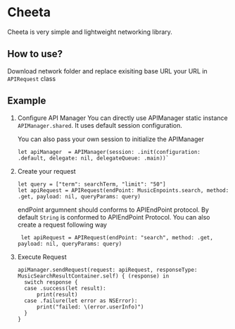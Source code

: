 # Cheeta
Cheeta is very simple and lightweight networking library. 

## How to use?
Download network folder and replace exisiting base URL your URL in `APIRequest` class

## Example
  1. Configure API Manager
     You can directly use APIManager static instance `APIManager.shared`. It uses default session configuration.
     
     You can also pass your own session to initialize the APIManager
     
         let apiManager  = APIManager(session: .init(configuration: .default, delegate: nil, delegateQueue: .main))`

  2. Create your request
     
         let query = ["term": searchTerm, "limit": "50"]
         let apiRequest = APIRequest(endPoint: MusicEnpoints.search, method: .get, payload: nil, queryParams: query)
       endPoint argumnent should conforms to APIEndPoint protocol. By default `String` is conformed to APIEndPoint Protocol.
         You can also create a request following way
         
          let apiRequest = APIRequest(endPoint: "search", method: .get, payload: nil, queryParams: query)
         
     
   3. Execute Request
   
          apiManager.sendRequest(request: apiRequest, responseType: MusicSearchResultContainer.self) { (response) in
            switch response {
            case .success(let result):
                print(result)
            case .failure(let error as NSError):
                print("failed: \(error.userInfo)")
            }
          }
